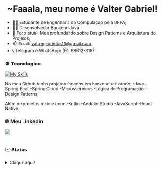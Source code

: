<h1 align="center">~Faaala, meu nome é Valter Gabriel!</h1>

- 🧑‍🎓 Estudante de Engenharia da Computação pela UFPA; 
- 👨‍💻 Desenvolvedor Backend Java
- 📝 Foco atual: Me aprofundando sobre Design Patterns e Arquitetura de Projetos;
- 📫 Email: valtregabrielbs13@gmail.com
- 📞 Telegram e WhatsApp: (91) 98612-3187

### ⚙️ Tecnologias
[![My Skills](https://skillicons.dev/icons?i=java,kotlin,spring,postgres,mysql,git,github,androidstudio,react)](https://skillicons.dev)
<br>

No meu Github tenho projetos focados em backend utilizando:
-Java
-Spring Boot
-Spring Cloud
-Microsservicos
-Lógica de Programação 
-Design Patterns

Além de projetos mobile com:
-Kotlin
-Android Studio
-JavaScript
-React Native

### 🌐 Meu Linkedin
<div>
  <a href="https://www.linkedin.com/in/valter-gabriel/" target="_blank"><img src="https://img.shields.io/badge/-LinkedIn-%230077B5?style=for-the-badge&logo=linkedin&logoColor=white" target="_blank"></a>
</div>
<br>


### 📈 Status
<details>
  <summary>Ckique aqui!</summary>
 
  ![](http://github-profile-summary-cards.vercel.app/api/cards/profile-details?username=ValterGabriell&theme=tokyonight) 
  ![](http://github-profile-summary-cards.vercel.app/api/cards/repos-per-language?username=ValterGabriell&theme=tokyonight) ![](http://github-profile-summary-cards.vercel.app/api/cards/productive-time?username=JoonMarion&theme=tokyonight&utcOffset=8) 
 
</details>
